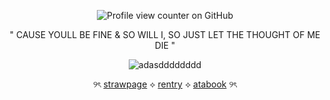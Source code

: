 <div align="center">
  
![Profile view counter on GitHub](https://komarev.com/ghpvc/?username=solarparfait&color=grey&label=✦&style=plastic&base=0)

" CAUSE YOULL BE FINE & SO WILL I, SO JUST LET THE THOUGHT OF ME DIE "

![adasdddddddd](https://github.com/user-attachments/assets/109e406c-6275-4eee-bc42-e4d436cab078)

୨ৎ [strawpage](https://detectivesprince.straw.page/) ⟡ [rentry](https://rentry.co/solarparfait) ⟡ [atabook](https://deidara.atabook.org/) ୨ৎ

